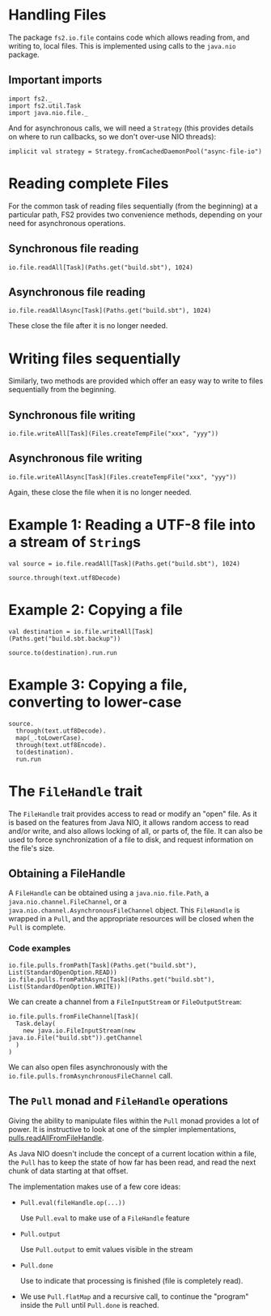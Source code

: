 # Handling Files

The package `fs2.io.file` contains code which allows reading from, and writing to, local
files. This is implemented using calls to the `java.nio` package.

## Important imports

```tut:book
import fs2._
import fs2.util.Task
import java.nio.file._
```

And for asynchronous calls, we will need a `Strategy` (this provides details on
  where to run callbacks, so we don't over-use NIO threads):
```tut:book
implicit val strategy = Strategy.fromCachedDaemonPool("async-file-io")
```

# Reading complete Files

For the common task of reading files sequentially (from the beginning) at a particular path, FS2 provides two convenience methods, depending on your need for asynchronous operations.

## Synchronous file reading

```tut:book
io.file.readAll[Task](Paths.get("build.sbt"), 1024)
```

## Asynchronous file reading

```tut:book
io.file.readAllAsync[Task](Paths.get("build.sbt"), 1024)
```

These close the file after it is no longer needed.

# Writing files sequentially

Similarly, two methods are provided which offer an easy way to write to
files sequentially from the beginning.

## Synchronous file writing

```tut:book
io.file.writeAll[Task](Files.createTempFile("xxx", "yyy"))
```

## Asynchronous file writing

```tut:book
io.file.writeAllAsync[Task](Files.createTempFile("xxx", "yyy"))
```

Again, these close the file when it is no longer needed.

# Example 1: Reading a UTF-8 file into a stream of `String`s

```tut:book
val source = io.file.readAll[Task](Paths.get("build.sbt"), 1024)

source.through(text.utf8Decode)
```

# Example 2: Copying a file

```tut:book
val destination = io.file.writeAll[Task](Paths.get("build.sbt.backup"))

source.to(destination).run.run
```

# Example 3: Copying a file, converting to lower-case

```tut:book
source.
  through(text.utf8Decode).
  map(_.toLowerCase).
  through(text.utf8Encode).
  to(destination).
  run.run
```

# The `FileHandle` trait

The `FileHandle` trait provides access to read or modify an "open" file.
As it is based on the features from Java NIO, it allows random access
to read and/or write, and also allows locking of all, or parts of, the file.
It can also be used to force synchronization of a file to disk, and request
information on the file's size.

## Obtaining a FileHandle

A `FileHandle` can be obtained using a `java.nio.file.Path`, a `java.nio.channel.FileChannel`,
or a `java.nio.channel.AsynchronousFileChannel` object. This `FileHandle` is wrapped in a `Pull`,
and the appropriate resources will be closed when the `Pull` is complete.

### Code examples

```tut:book
io.file.pulls.fromPath[Task](Paths.get("build.sbt"), List(StandardOpenOption.READ))
io.file.pulls.fromPathAsync[Task](Paths.get("build.sbt"), List(StandardOpenOption.WRITE))
```

We can create a channel from a `FileInputStream` or `FileOutputStream`:

```tut:book
io.file.pulls.fromFileChannel[Task](
  Task.delay(
    new java.io.FileInputStream(new java.io.File("build.sbt")).getChannel
  )
)
```
We can also open files asynchronously with the `io.file.pulls.fromAsynchronousFileChannel` call.

## The `Pull` monad and `FileHandle` operations

Giving the ability to manipulate files within the `Pull` monad provides
a lot of power. It is instructive to look at one of the simpler implementations, [pulls.readAllFromFileHandle](https://github.com/functional-streams-for-scala/fs2/tree/topic/redesign/io/src/main/scala/fs2/io/file/pulls.scala).

As Java NIO doesn't include the concept of a current location within a file, the `Pull` has to keep the state of how far has been read, and read the next chunk of data starting
at that offset.

The implementation makes use of a few core ideas:

 - `Pull.eval(fileHandle.op(...))`

    Use `Pull.eval` to make use of a `FileHandle` feature
 - `Pull.output`

    Use `Pull.output` to emit values visible in the stream
 - `Pull.done`

    Use to indicate that processing is finished (file is completely read).
 - We use `Pull.flatMap` and a recursive call, to continue the "program"
   inside the `Pull` until `Pull.done` is reached.
